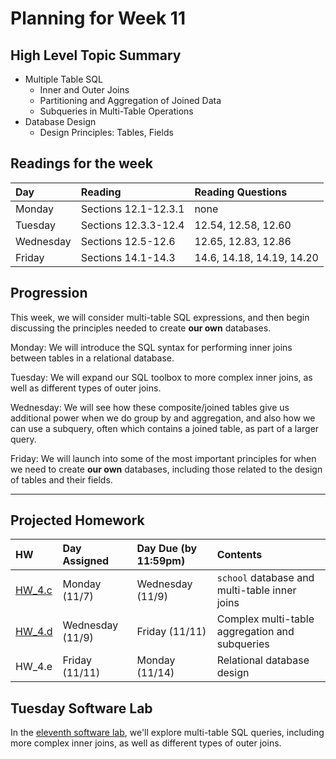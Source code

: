 # Planning for Week 11

## High Level Topic Summary

  - Multiple Table SQL
      - Inner and Outer Joins
      - Partitioning and Aggregation of Joined Data
      - Subqueries in Multi-Table Operations
  - Database Design
      - Design Principles: Tables, Fields

## Readings for the week

Day        | Reading      | Reading Questions
:--------- |:-------------|:----------------------------------
Monday     | Sections 12.1-12.3.1 | none
Tuesday    | Sections 12.3.3-12.4 | 12.54, 12.58, 12.60
Wednesday  | Sections 12.5-12.6   | 12.65, 12.83, 12.86
Friday     | Sections 14.1-14.3   | 14.6, 14.18, 14.19, 14.20

## Progression

This week, we will consider multi-table SQL expressions, and then begin discussing the principles needed to create **our own** databases. 

Monday: We will introduce the SQL syntax for performing inner joins between tables in a relational database.

Tuesday: We will expand our SQL toolbox to more complex inner joins, as well as different types of outer joins.

Wednesday: We will see how these composite/joined tables give us additional power when we do group by and aggregation, and also how we can use a subquery, often which contains a joined table, as part of a larger query.

Friday: We will launch into some of the most important principles for when we need to create **our own** databases, including those related to the design of tables and their fields.

---

## Projected Homework

HW | Day Assigned  | Day Due (by 11:59pm) | Contents
:--|:--------|:--------|:------------
[HW_4.c](../hw/HW_4.c/README.md) | Monday (11/7) | Wednesday (11/9) | `school` database and multi-table inner joins
[HW_4.d](../hw/HW_4.d/README.md) | Wednesday (11/9) | Friday (11/11) | Complex multi-table aggregation and subqueries
HW_4.e | Friday (11/11) | Monday (11/14) | Relational database design

## Tuesday Software Lab

In the [eleventh software lab](../sw_lab/lab_11/README.md), we'll explore multi-table SQL queries, including more complex inner joins, as well as different types of outer joins.